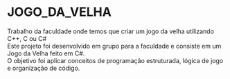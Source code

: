 # JOGO_DA_VELHA
Trabalho da faculdade onde temos que criar um jogo da velha utilizando C++, C ou C# <br>
Este projeto foi desenvolvido em grupo para a faculdade e consiste em um Jogo da Velha feito em C#.<br>
O objetivo foi aplicar conceitos de programação estruturada, lógica de jogo e organização de código.
